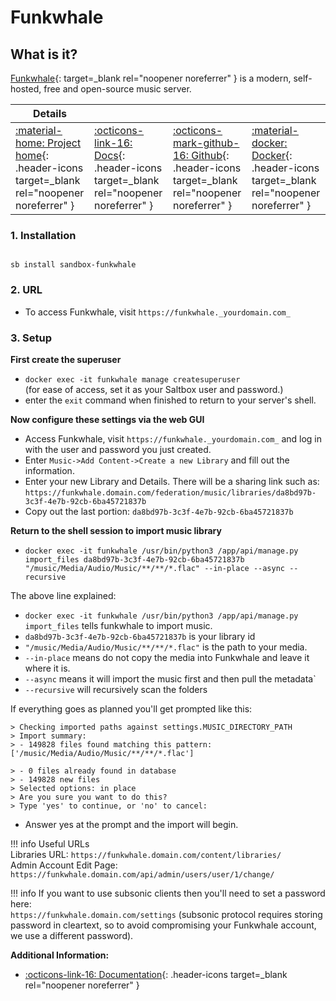 # Funkwhale

## What is it?

[Funkwhale](https://funkwhale.audio/){: target=_blank rel="noopener noreferrer" } is a modern, self-hosted, free and open-source music server.

| Details     |             |             |             |
|-------------|-------------|-------------|-------------|
| [:material-home: Project home](https://funkwhale.audio/){: .header-icons target=_blank rel="noopener noreferrer" } | [:octicons-link-16: Docs](https://docs.funkwhale.audio/){: .header-icons target=_blank rel="noopener noreferrer" } | [:octicons-mark-github-16: Github](https://dev.funkwhale.audio/funkwhale){: .header-icons target=_blank rel="noopener noreferrer" } | [:material-docker: Docker](https://hub.docker.com/r/funkwhale/all-in-one){: .header-icons target=_blank rel="noopener noreferrer" }|

### 1. Installation

``` shell

sb install sandbox-funkwhale

```

### 2. URL

- To access Funkwhale, visit `https://funkwhale._yourdomain.com_`

### 3. Setup

**First create the superuser**

- `docker exec -it funkwhale manage createsuperuser` <br />
   (for ease of access, set it as your Saltbox user and password.)
- enter the `exit` command when finished to return to your server's shell.

**Now configure these settings via the web GUI**

- Access Funkwhale, visit `https://funkwhale._yourdomain.com_` and log in with the user and password you just created.
- Enter `Music->Add Content->Create a new Library` and fill out the information.
- Enter your new Library and Details. There will be a sharing link such as:
  `https://funkwhale.domain.com/federation/music/libraries/da8bd97b-3c3f-4e7b-92cb-6ba45721837b`
- Copy out the last portion: `da8bd97b-3c3f-4e7b-92cb-6ba45721837b`

**Return to the shell session to import music library**

- `docker exec -it funkwhale /usr/bin/python3 /app/api/manage.py import_files da8bd97b-3c3f-4e7b-92cb-6ba45721837b "/music/Media/Audio/Music/**/**/*.flac" --in-place --async --recursive`

The above line explained:

- `docker exec -it funkwhale /usr/bin/python3 /app/api/manage.py import_files` tells funkwhale to import music.
- `da8bd97b-3c3f-4e7b-92cb-6ba45721837b` is your library id
- `"/music/Media/Audio/Music/**/**/*.flac"` is the path to your media.
- `--in-place` means do not copy the media into Funkwhale and leave it where it is.
- `--async` means it will import the music first and then pull the metadata`
- `--recursive` will recursively scan the folders

If everything goes as planned you'll get prompted like this:

``` { .shell }
> Checking imported paths against settings.MUSIC_DIRECTORY_PATH
> Import summary:
> - 149828 files found matching this pattern: ['/music/Media/Audio/Music/**/**/*.flac']

> - 0 files already found in database
> - 149828 new files
> Selected options: in place
> Are you sure you want to do this?
> Type 'yes' to continue, or 'no' to cancel:

```

- Answer yes at the prompt and the import will begin.

!!! info
    Useful URLs <br />
    Libraries URL: `https://funkwhale.domain.com/content/libraries/` <br />
    Admin Account Edit Page: `https://funkwhale.domain.com/api/admin/users/user/1/change/` <br />

!!! info
    If you want to use subsonic clients then you'll need to set a password here:  <br />
    `https://funkwhale.domain.com/settings`
    (subsonic protocol requires storing password in cleartext, so to avoid compromising your Funkwhale account, we use a different password).

**Additional Information:**

- [:octicons-link-16: Documentation](https://docs.funkwhale.audio/){: .header-icons target=_blank rel="noopener noreferrer" }

